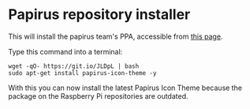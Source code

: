 # Papirus repository installer
This will install the papirus team's PPA, accessible from [this page](https://launchpad.net/~papirus/+archive/ubuntu/papirus).

Type this command into a terminal:
```
wget -qO- https://git.io/JLDpL | bash
sudo apt-get install papirus-icon-theme -y
```

With this you can now install the latest Papirus Icon Theme because the package on the Raspberry Pi repositories are outdated.
